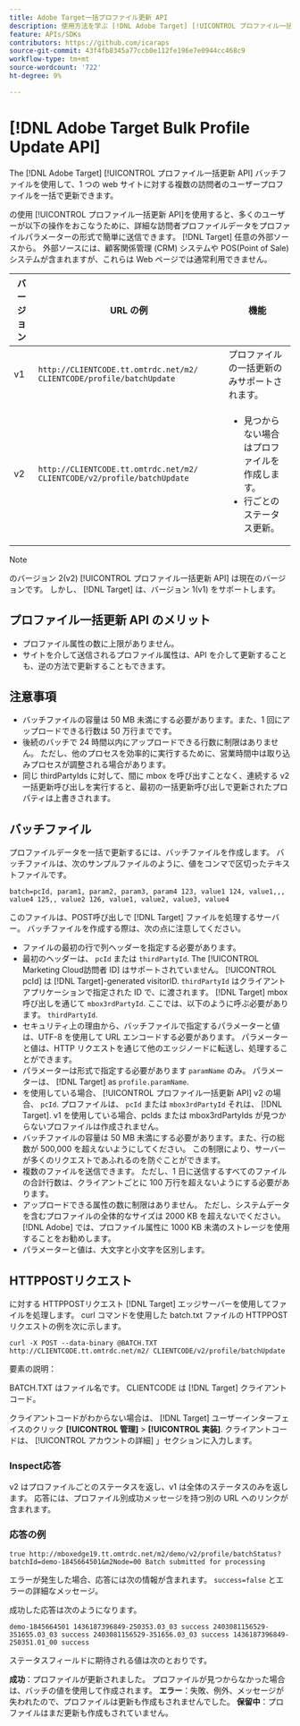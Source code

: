 ```yaml
---
title: Adobe Target一括プロファイル更新 API
description: 使用方法を学ぶ [!DNL Adobe Target] [!UICONTROL プロファイル一括更新 API] 複数の訪問者のプロファイルデータを [!DNL Target].
feature: APIs/SDKs
contributors: https://github.com/icaraps
source-git-commit: 43f4fb8345a77ccb0e112fe196e7e0944cc468c9
workflow-type: tm+mt
source-wordcount: '722'
ht-degree: 9%

---
```


# [!DNL Adobe Target Bulk Profile Update API]

The [!DNL Adobe Target] [!UICONTROL プロファイル一括更新 API] バッチファイルを使用して、1 つの web サイトに対する複数の訪問者のユーザープロファイルを一括で更新できます。

の使用 [!UICONTROL プロファイル一括更新 API]を使用すると、多くのユーザーが以下の操作をおこなうために、詳細な訪問者プロファイルデータをプロファイルパラメーターの形式で簡単に送信できます。 [!DNL Target] 任意の外部ソースから。 外部ソースには、顧客関係管理 (CRM) システムや POS(Point of Sale) システムが含まれますが、これらは Web ページでは通常利用できません。

| バージョン | URL の例 | 機能 |
| --- | --- | --- |
| v1 | `http://CLIENTCODE.tt.omtrdc.net/m2/ CLIENTCODE/profile/batchUpdate` | プロファイルの一括更新のみサポートされます。 |
| v2 | `http://CLIENTCODE.tt.omtrdc.net/m2/ CLIENTCODE/v2/profile/batchUpdate` | <ul><li>見つからない場合はプロファイルを作成します。</li><li>行ごとのステータス更新。</li></ul> |

>[!NOTE]
>
>のバージョン 2(v2) [!UICONTROL プロファイル一括更新 API] は現在のバージョンです。 しかし、 [!DNL Target] は、バージョン 1(v1) をサポートします。

## プロファイル一括更新 API のメリット

* プロファイル属性の数に上限がありません。
* サイトを介して送信されるプロファイル属性は、API を介して更新することも、逆の方法で更新することもできます。

## 注意事項

* バッチファイルの容量は 50 MB 未満にする必要があります。また、1 回にアップロードできる行数は 50 万行までです。
* 後続のバッチで 24 時間以内にアップロードできる行数に制限はありません。 ただし、他のプロセスを効率的に実行するために、営業時間中は取り込みプロセスが調整される場合があります。
* 同じ thirdPartyIds に対して、間に mbox を呼び出すことなく、連続する v2 一括更新呼び出しを実行すると、最初の一括更新呼び出しで更新されたプロパティは上書きされます。

## バッチファイル

プロファイルデータを一括で更新するには、バッチファイルを作成します。 バッチファイルは、次のサンプルファイルのように、値をコンマで区切ったテキストファイルです。

``````
batch=pcId, param1, param2, param3, param4 123, value1 124, value1,,, value4 125,, value2 126, value1, value2, value3, value4
``````

このファイルは、POST呼び出しで [!DNL Target] ファイルを処理するサーバー。 バッチファイルを作成する際は、次の点に注意してください。

* ファイルの最初の行で列ヘッダーを指定する必要があります。
* 最初のヘッダーは、 `pcId` または `thirdPartyId`. The [!UICONTROL Marketing Cloud訪問者 ID] はサポートされていません。 [!UICONTROL pcId] は [!DNL Target]-generated visitorID. `thirdPartyId` はクライアントアプリケーションで指定された ID で、に渡されます。 [!DNL Target] mbox 呼び出しを通じて `mbox3rdPartyId`. ここでは、以下のように呼ぶ必要があります。 `thirdPartyId`.
* セキュリティ上の理由から、バッチファイルで指定するパラメーターと値は、UTF-8 を使用して URL エンコードする必要があります。 パラメーターと値は、HTTP リクエストを通じて他のエッジノードに転送し、処理することができます。
* パラメーターは形式で指定する必要があります `paramName` のみ。 パラメーターは、 [!DNL Target] as `profile.paramName`.
* を使用している場合、 [!UICONTROL プロファイル一括更新 API] v2 の場合、 `pcId`. プロファイルは、 `pcId` または `mbox3rdPartyId` それは、 [!DNL Target]. v1 を使用している場合、pcIds または mbox3rdPartyIds が見つからないプロファイルは作成されません。
* バッチファイルの容量は 50 MB 未満にする必要があります。また、行の総数が 500,000 を超えないようにしてください。 この制限により、サーバーが多くのリクエストであふれるのを防ぐことができます。
* 複数のファイルを送信できます。 ただし、1 日に送信するすべてのファイルの合計行数は、クライアントごとに 100 万行を超えないようにする必要があります。
* アップロードできる属性の数に制限はありません。 ただし、システムデータを含むプロファイルの全体的なサイズは 2000 KB を超えないでください。 [!DNL Adobe] では、プロファイル属性に 1000 KB 未満のストレージを使用することをお勧めします。
* パラメーターと値は、大文字と小文字を区別します。

## HTTPPOSTリクエスト

に対する HTTPPOSTリクエスト [!DNL Target] エッジサーバーを使用してファイルを処理します。 curl コマンドを使用した batch.txt ファイルの HTTPPOSTリクエストの例を次に示します。

``````
curl -X POST --data-binary @BATCH.TXT http://CLIENTCODE.tt.omtrdc.net/m2/ CLIENTCODE/v2/profile/batchUpdate
``````

要素の説明：

BATCH.TXT はファイル名です。 CLIENTCODE は [!DNL Target] クライアントコード。

クライアントコードがわからない場合は、 [!DNL Target] ユーザーインターフェイスのクリック **[!UICONTROL 管理]** > **[!UICONTROL 実装]**. クライアントコードは、 [!UICONTROL アカウントの詳細] 」セクションに入力します。

### Inspect応答

v2 はプロファイルごとのステータスを返し、v1 は全体のステータスのみを返します。 応答には、プロファイル別成功メッセージを持つ別の URL へのリンクが含まれます。

### 応答の例

```
true http://mboxedge19.tt.omtrdc.net/m2/demo/v2/profile/batchStatus?batchId=demo-1845664501&m2Node=00 Batch submitted for processing
```

エラーが発生した場合、応答には次の情報が含まれます。 `success=false` とエラーの詳細なメッセージ。

成功した応答は次のようになります。

``````
demo-1845664501 1436187396849-250353.03_03 success 2403081156529-351655.03_03 success 2403081156529-351656.03_03 success 1436187396849-250351.01_00 success 
``````

ステータスフィールドに期待される値は次のとおりです。

**成功**：プロファイルが更新されました。 プロファイルが見つからなかった場合は、バッチの値を使用して作成されます。
**エラー**：失敗、例外、メッセージが失われたので、プロファイルは更新も作成もされませんでした。
**保留中**：プロファイルはまだ更新も作成もされていません。



